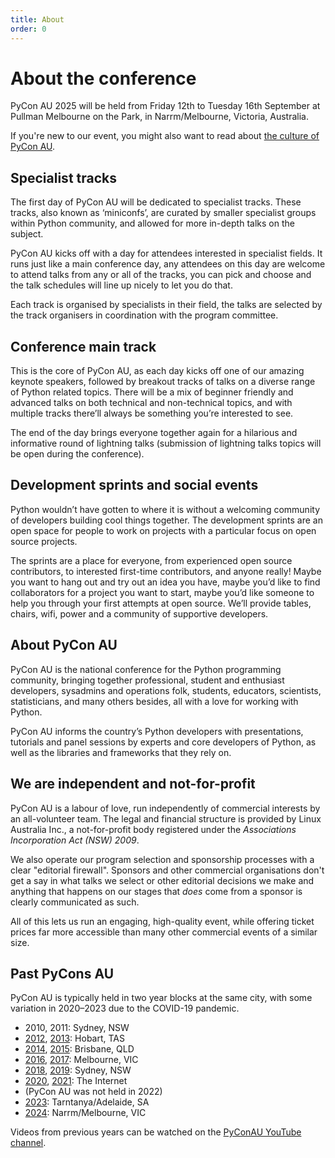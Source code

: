 ```yaml
---
title: About
order: 0
---
```


# About the conference

PyCon AU 2025 will be held from Friday 12th to Tuesday 16th September at Pullman Melbourne on the Park, in Narrm/Melbourne, Victoria, Australia.

If you're new to our event, you might also want to read about [the culture of PyCon AU](/about/culture/).

## Specialist tracks

The first day of PyCon AU will be dedicated to specialist tracks. These tracks, also known as ‘miniconfs’, are curated by smaller specialist groups within Python community, and allowed for more in-depth talks on the subject.

PyCon AU kicks off with a day for attendees interested in specialist fields. It runs just like a main conference day, any attendees on this day are welcome to attend talks from any or all of the tracks, you can pick and choose and the talk schedules will line up nicely to let you do that.

Each track is organised by specialists in their field, the talks are selected by the track organisers in coordination with the program committee.

## Conference main track

This is the core of PyCon AU, as each day kicks off one of our amazing keynote speakers, followed by breakout tracks of talks on a diverse range of Python related topics. There will be a mix of beginner friendly and advanced talks on both technical and non-technical topics, and with multiple tracks there’ll always be something you’re interested to see.

The end of the day brings everyone together again for a hilarious and informative round of lightning talks (submission of lightning talks topics will be open during the conference).

## Development sprints and social events

Python wouldn’t have gotten to where it is without a welcoming community of developers building cool things together. The development sprints are an open space for people to work on projects with a particular focus on open source projects.

The sprints are a place for everyone, from experienced open source contributors, to interested first-time contributors, and anyone really! Maybe you want to hang out and try out an idea you have, maybe you’d like to find collaborators for a project you want to start, maybe you’d like someone to help you through your first attempts at open source. We’ll provide tables, chairs, wifi, power and a community of supportive developers.

## About PyCon AU

PyCon AU is the national conference for the Python programming community, bringing together professional, student and enthusiast developers, sysadmins and operations folk, students, educators, scientists, statisticians, and many others besides, all with a love for working with Python.

PyCon AU informs the country’s Python developers with presentations, tutorials and panel sessions by experts and core developers of Python, as well as the libraries and frameworks that they rely on.

## We are independent and not-for-profit

PyCon AU is a labour of love, run independently of commercial interests by an all-volunteer team. The legal and financial structure is provided by Linux Australia Inc., a not-for-profit body registered under the _Associations Incorporation Act (NSW) 2009_.

We also operate our program selection and sponsorship processes with a clear "editorial firewall". Sponsors and other commercial organisations don't get a say in what talks we select or other editorial decisions we make and anything that happens on our stages that _does_ come from a sponsor is clearly communicated as such.

All of this lets us run an engaging, high-quality event, while offering ticket prices far more accessible than many other commercial events of a similar size.

## Past PyCons AU

PyCon AU is typically held in two year blocks at the same city, with some variation in 2020–2023 due to the COVID-19 pandemic.

- 2010, 2011: Sydney, NSW
- [2012](https://2012.pycon-au.org), [2013](https://2013.pycon-au.org): Hobart, TAS
- [2014](https://2014.pycon-au.org), [2015](https://2015.pycon-au.org): Brisbane, QLD
- [2016](https://2016.pycon-au.org), [2017](https://2017.pycon-au.org): Melbourne, VIC
- [2018](https://2018.pycon-au.org), [2019](https://2019.pycon-au.org): Sydney, NSW
- [2020](https://2020.pycon.org.au), [2021](https://2021.pycon.org.au): The Internet
- (PyCon AU was not held in 2022)
- [2023](https://2023.pycon.org.au): Tarntanya/Adelaide, SA
- [2024](https://2024.pycon.org.au): Narrm/Melbourne, VIC

Videos from previous years can be watched on the [PyConAU YouTube channel](https://www.youtube.com/user/PyConAU).

